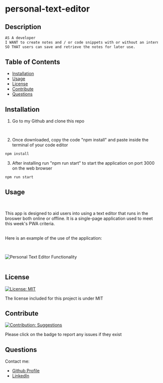 # personal-text-editor
## Description

```md
AS A developer 
I WANT to create notes and / or code snippets with or without an internet connection 
SO THAT users can save and retrieve the notes for later use.
```
    
## Table of Contents
    
- [Installation](#installation)
- [Usage](#usage)
- [License](#license)
- [Contribute](#contribute)
- [Questions](#questions)
    
## Installation
    
1) Go to my Github and clone this repo

<br>

2) Once downloaded, copy the code "npm install" and paste inside the terminal of your code editor

```bash
npm install
```

3) After installing run "npm run start" to start the application on port 3000 on the web browser

```bash
npm run start
```
 ## Usage
 <br>

This app is designed to aid users into using a text editor that runs in the broswer both online or offline. It is a single-page application used to meet this week's PWA criteria.   

<br>Here is an example of the use of the application:

<br>

![Personal Text Editor Functionality]()
<br><br>
    
## License 
[![License: MIT](https://img.shields.io/badge/License-MIT-blue.svg)](https://opensource.org/licenses/MIT)
    
    
The license included for this project is under MIT
    
    
## Contribute 
[![Contribution: Suggestions](https://img.shields.io/badge/Contribution%20-Suggestions-4baaaa.svg)](https://github.com/odingol/personal-text-editor/issues)
    
Please click on the badge to report any issues if they exist
    
    
## Questions
    
Contact me: 

- [Github Profile](https://github.com/odingol)
- [LinkedIn](https://www.linkedin.com/in/lamor-odingo/)  
